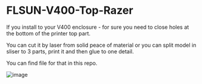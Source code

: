 # FLSUN-V400-Top-Razer

If you install to your V400 enclosure - for sure you need to close holes at the bottom of the printer top part.

You can cut it by laser from solid peace of material or you can split model in sliser to 3 parts, print it and then glue to one detail.

You can find file for that in this repo.

![image](https://github.com/ViktorDiy/FLSUN-V400-Top-Razer/assets/147925158/59a86e89-314c-4836-8ed8-a2d32115a002)
